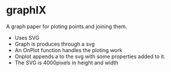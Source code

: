 # graphIX
A graph paper for ploting points and joining them.

- Uses SVG 
- Graph is produces through a svg
- An OnPlot function handles the ploting work
- Onplot appends a <rect> to the svg with some properties added to  it.
- The SVG is 4000pixels in height and width


